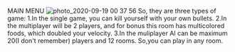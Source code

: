 MAIN MENU
![photo_2020-09-19 00 37 56](https://user-images.githubusercontent.com/71440053/93633565-f7adba80-fa10-11ea-84cb-9108d16b26a8.jpeg)
So, they are three types of game: 
  1.In the single game, you can kill yourself with your own bullets.
  2.In the multiplayer will be 2 players, and for bonus this room has multicolored foods, which doubled your velocity.
  3.In the muliplayer AI can be maximum 20(I don't remember) players and 12 rooms. So,you can play in any room.
